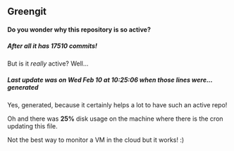 ## Greengit

#### Do you wonder why this repository is so active?

##### After all it has 17510 commits!

But is it *really* active? Well...

##### Last update was on Wed Feb 10 at 10:25:06 when those lines were... generated

Yes, generated, because it certainly helps a lot to have such an active repo!

Oh and there was **25%** disk usage on the machine
where there is the cron updating this file.

Not the best way to monitor a VM in the cloud but it works! :)
